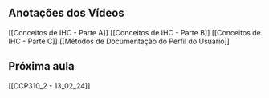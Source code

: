## Anotações dos Vídeos
[[Conceitos de IHC - Parte A]]
[[Conceitos de IHC - Parte B]]
[[Conceitos de IHC - Parte C]]
[[Métodos de Documentação do Perfil do Usuário]]

## Próxima aula
[[CCP310_2 - 13_02_24]]